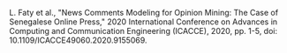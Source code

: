 L. Faty et al., "News Comments Modeling for Opinion Mining: The Case of Senegalese Online Press," 2020 International Conference on Advances in Computing and Communication Engineering (ICACCE), 2020, pp. 1-5, doi: 10.1109/ICACCE49060.2020.9155069.
